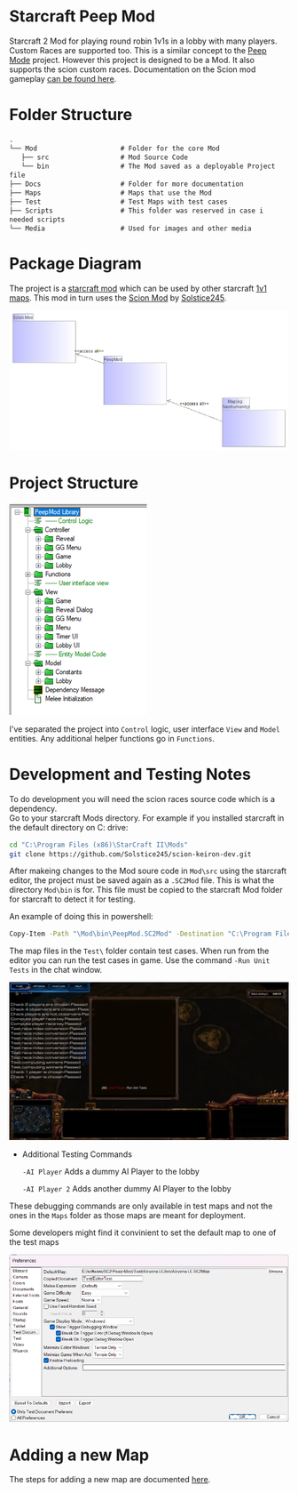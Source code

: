 # Starcraft Peep Mod

Starcraft 2 Mod for playing round robin 1v1s in a lobby with many players. Custom Races are supported too. This is a similar concept to the [Peep Mode](https://github.com/Kelzorz/PeepMode) project. However this project is designed to be a Mod. It also supports the scion custom races. Documentation on the Scion mod gameplay [can be found here](https://starcraft-scion-custom-races.fandom.com/). 

# Folder Structure

    .
    └── Mod                     # Folder for the core Mod
       ├── src                  # Mod Source Code
       └── bin                  # The Mod saved as a deployable Project file
    ├── Docs                    # Folder for more documentation
    ├── Maps                    # Maps that use the Mod 
    ├── Test                    # Test Maps with test cases
    ├── Scripts                 # This folder was reserved in case i needed scripts 
    └── Media                   # Used for images and other media
    
# Package Diagram

The project is a [starcraft mod](https://s2editor-guides.readthedocs.io/New_Tutorials/01_Introduction/006_Mods/) which can be used by other starcraft [1v1 maps](https://liquipedia.net/starcraft2/Maps/Ladder_Maps/Legacy_of_the_Void). This mod in turn uses the [Scion Mod](https://sc2arcade.com/map/1/313549/) by [Solstice245](https://github.com/Solstice245/scion-keiron-dev).

![Package Diagram](Docs/Subpackages-Structure-Diagram.png)

# Project Structure

![Package Diagram](Docs/Project-Structure.png)

I've separated the project into `Control` logic, user interface `View` and `Model` entities.
Any additional helper functions go in `Functions`. 


# Development and Testing Notes

To do development you will need the scion races source code which is a dependency.  
Go to your starcraft Mods directory. 
For example if you installed starcraft in the default directory on C: drive:

```bash
cd "C:\Program Files (x86)\StarCraft II\Mods"
git clone https://github.com/Solstice245/scion-keiron-dev.git
```

After makeing changes to the Mod soure code in `Mod\src` using the starcraft editor, the project must be saved again as a `.SC2Mod` file. This is what the directory `Mod\bin` is for. This file must be copied to the starcraft Mod folder for starcraft to detect it for testing.

An example of doing this in powershell:

```bash
Copy-Item -Path "\Mod\bin\PeepMod.SC2Mod" -Destination "C:\Program Files (x86)\StarCraft II\Mods\PeepMod.SC2Mod"
```

The map files in the `Test\` folder contain test cases. When run from the editor you can run the test cases in game. Use the command `-Run Unit Tests` in the chat window.

![UnitTests](Docs/Unit%20Tests.png)

* Additional Testing Commands
  
    `-AI Player` 
    Adds a dummy AI Player to the lobby

    `-AI Player 2` 
    Adds another dummy AI Player to the lobby


These debugging commands are only available in test maps and not the ones in the `Maps` folder as those maps are meant for deployment. 


Some developers might find it convinient to set the default map to one of the test maps

![Settings](Docs/Settings.png)

# Adding a new Map

The steps for adding a new map are documented [here](https://github.com/sav-chris/SC2-Peep-Mod/issues/49).



